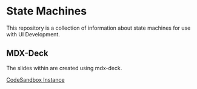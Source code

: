 # State Machines

This repository is a collection of information about state machines for use with
UI Development.

## MDX-Deck

The slides within are created using mdx-deck.

[CodeSandbox Instance](https://elated-sinoussi-2a776e.netlify.com/)
